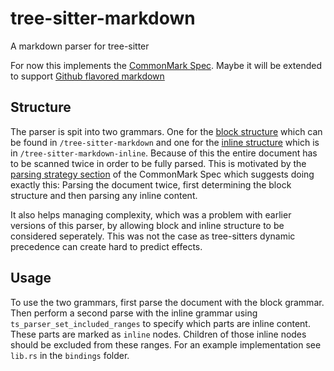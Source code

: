 # tree-sitter-markdown
A markdown parser for tree-sitter

For now this implements the [CommonMark Spec](https://spec.commonmark.org/). Maybe it will be extended to support [Github flavored markdown](https://github.github.com/gfm/)

## Structure

The parser is spit into two grammars. One for the [block structure](https://spec.commonmark.org/0.30/#blocks-and-inlines) which can be found in `/tree-sitter-markdown` and one for the [inline structure](https://spec.commonmark.org/0.30/#inlines) which is in `/tree-sitter-markdown-inline`.
Because of this the entire document has to be scanned twice in order to be fully parsed.
This is motivated by the [parsing strategy section](https://spec.commonmark.org/0.30/#appendix-a-parsing-strategy) of the CommonMark Spec which suggests doing exactly this: Parsing the document twice, first determining the block structure and then parsing any inline content.

It also helps managing complexity, which was a problem with earlier versions of this parser, by allowing block and inline structure to be considered seperately. This was not the case as tree-sitters dynamic precedence can create hard to predict effects.

## Usage

To use the two grammars, first parse the document with the block grammar. Then perform a second parse with the inline grammar using `ts_parser_set_included_ranges` to specify which parts are inline content. These parts are marked as `inline` nodes. Children of those inline nodes should be excluded from these ranges. For an example implementation see `lib.rs` in the `bindings` folder.

